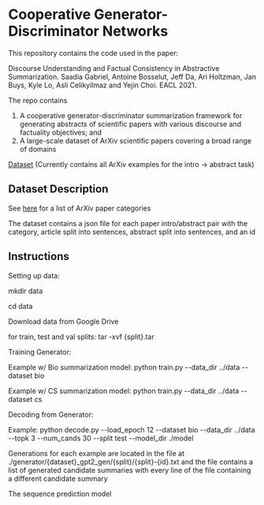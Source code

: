 # Cooperative Generator-Discriminator Networks 

This repository contains the code used in the paper:

Discourse Understanding and Factual Consistency in Abstractive Summarization. Saadia Gabriel, Antoine Bosselut, Jeff Da, Ari Holtzman, Jan Buys, Kyle Lo, Asli Celikyilmaz and Yejin Choi. EACL 2021. 

The repo contains 

1. A cooperative generator-discriminator summarization framework for generating abstracts of scientific papers with various discourse and factuality objectives; and 
2. A large-scale dataset of ArXiv scientific papers covering a broad range of domains 

[Dataset](https://drive.google.com/drive/u/0/folders/1VEBEuH3sJKZErt_9UF6bIrgag_ws6GXC) (Currently contains all ArXiv examples for the intro -> abstract task)

## Dataset Description 

See [here](https://arxiv.org/category_taxonomy) for a list of ArXiv paper categories

The dataset contains a json file for each paper intro/abstract pair with the category, article split into sentences, abstract split into sentences, and an id 

## Instructions 

Setting up data: 

mkdir data 

cd data 

Download data from Google Drive 

for train, test and val splits: tar -xvf {split}.tar


Training Generator: 

Example w/ Bio summarization model: python train.py --data_dir ../data --dataset bio 

Example w/ CS summarization model: python train.py --data_dir ../data --dataset cs 

Decoding from Generator:

Example: python decode.py --load_epoch 12 --dataset bio --data_dir ../data --topk 3 --num_cands 30 --split test --model_dir ./model

Generations for each example are located in the file at ./generator/{dataset}_gpt2_gen/{split}/{split}-{id}.txt and the file contains a list of generated candidate summaries with every line of the file containing a different candidate summary  

The sequence prediction model 
